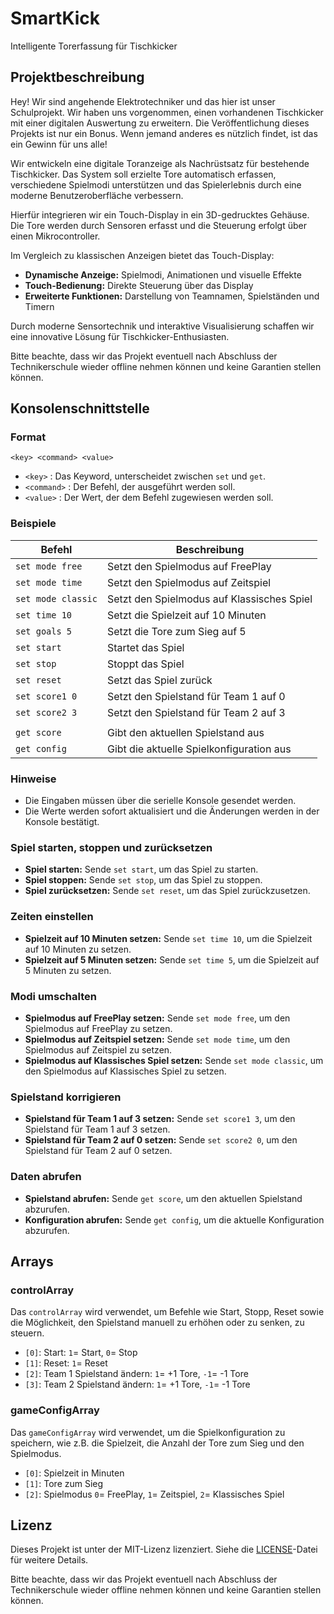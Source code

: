 # SmartKick
Intelligente Torerfassung für Tischkicker

## Projektbeschreibung

Hey! Wir sind angehende Elektrotechniker und das hier ist unser Schulprojekt. Wir haben uns vorgenommen, einen vorhandenen Tischkicker mit einer digitalen Auswertung zu erweitern. Die Veröffentlichung dieses Projekts ist nur ein Bonus. Wenn jemand anderes es nützlich findet, ist das ein Gewinn für uns alle!

Wir entwickeln eine digitale Toranzeige als Nachrüstsatz für bestehende Tischkicker. Das System soll erzielte Tore automatisch erfassen, verschiedene Spielmodi unterstützen und das Spielerlebnis durch eine moderne Benutzeroberfläche verbessern.

Hierfür integrieren wir ein Touch-Display in ein 3D-gedrucktes Gehäuse. Die Tore werden durch Sensoren erfasst und die Steuerung erfolgt über einen Mikrocontroller.

Im Vergleich zu klassischen Anzeigen bietet das Touch-Display:

- **Dynamische Anzeige:** Spielmodi, Animationen und visuelle Effekte
- **Touch-Bedienung:** Direkte Steuerung über das Display
- **Erweiterte Funktionen:** Darstellung von Teamnamen, Spielständen und Timern

Durch moderne Sensortechnik und interaktive Visualisierung schaffen wir eine innovative Lösung für Tischkicker-Enthusiasten.

Bitte beachte, dass wir das Projekt eventuell nach Abschluss der Technikerschule wieder offline nehmen können und keine Garantien stellen können.

## Konsolenschnittstelle

### Format

`<key> <command> <value>`
- `<key>`       : Das Keyword, unterscheidet zwischen `set` und `get`.
- `<command>`   : Der Befehl, der ausgeführt werden soll.
- `<value>`     : Der Wert, der dem Befehl zugewiesen werden soll.

### Beispiele

| Befehl             | Beschreibung                                      |
|--------------------|---------------------------------------------------|
| `set mode free`    | Setzt den Spielmodus auf FreePlay                 |
| `set mode time`    | Setzt den Spielmodus auf Zeitspiel                |
| `set mode classic` | Setzt den Spielmodus auf Klassisches Spiel        |
| `set time 10`      | Setzt die Spielzeit auf 10 Minuten                |
| `set goals 5`      | Setzt die Tore zum Sieg auf 5                     |
| `set start`        | Startet das Spiel                                 |
| `set stop`         | Stoppt das Spiel                                  |
| `set reset`        | Setzt das Spiel zurück                            |
| `set score1 0`     | Setzt den Spielstand für Team 1 auf 0             |
| `set score2 3`     | Setzt den Spielstand für Team 2 auf 3             |
|                    |                                                   |
| `get score`        | Gibt den aktuellen Spielstand aus                 |
| `get config`       | Gibt die aktuelle Spielkonfiguration aus          |

### Hinweise
- Die Eingaben müssen über die serielle Konsole gesendet werden.
- Die Werte werden sofort aktualisiert und die Änderungen werden in der Konsole bestätigt.

### Spiel starten, stoppen und zurücksetzen

- **Spiel starten:** Sende `set start`, um das Spiel zu starten.
- **Spiel stoppen:** Sende `set stop`, um das Spiel zu stoppen.
- **Spiel zurücksetzen:** Sende `set reset`, um das Spiel zurückzusetzen.

### Zeiten einstellen

- **Spielzeit auf 10 Minuten setzen:** Sende `set time 10`, um die Spielzeit auf 10 Minuten zu setzen.
- **Spielzeit auf 5 Minuten setzen:** Sende `set time 5`, um die Spielzeit auf 5 Minuten zu setzen.

### Modi umschalten

- **Spielmodus auf FreePlay setzen:** Sende `set mode free`, um den Spielmodus auf FreePlay zu setzen.
- **Spielmodus auf Zeitspiel setzen:** Sende `set mode time`, um den Spielmodus auf Zeitspiel zu setzen.
- **Spielmodus auf Klassisches Spiel setzen:** Sende `set mode classic`, um den Spielmodus auf Klassisches Spiel zu setzen.

### Spielstand korrigieren

- **Spielstand für Team 1 auf 3 setzen:** Sende `set score1 3`, um den Spielstand für Team 1 auf 3 setzen.
- **Spielstand für Team 2 auf 0 setzen:** Sende `set score2 0`, um den Spielstand für Team 2 auf 0 setzen.

### Daten abrufen

- **Spielstand abrufen:** Sende `get score`, um den aktuellen Spielstand abzurufen.
- **Konfiguration abrufen:** Sende `get config`, um die aktuelle Konfiguration abzurufen.

## Arrays

### controlArray
Das `controlArray` wird verwendet, um Befehle wie Start, Stopp, Reset sowie die Möglichkeit, den Spielstand manuell zu erhöhen oder zu senken, zu steuern.

- `[0]`: Start:    `1`= Start, `0`= Stop
- `[1]`: Reset:    `1`= Reset
- `[2]`: Team 1 Spielstand ändern:  `1`= +1 Tore,  `-1`= -1 Tore
- `[3]`: Team 2 Spielstand ändern:  `1`= +1 Tore,  `-1`= -1 Tore

### gameConfigArray
Das `gameConfigArray` wird verwendet, um die Spielkonfiguration zu speichern, wie z.B. die Spielzeit, die Anzahl der Tore zum Sieg und den Spielmodus.

- `[0]`: Spielzeit in Minuten 
- `[1]`: Tore zum Sieg
- `[2]`: Spielmodus `0`= FreePlay,  `1`= Zeitspiel,  `2`= Klassisches Spiel  

## Lizenz

Dieses Projekt ist unter der MIT-Lizenz lizenziert. Siehe die [LICENSE](LICENSE)-Datei für weitere Details.

Bitte beachte, dass wir das Projekt eventuell nach Abschluss der Technikerschule wieder offline nehmen können und keine Garantien stellen können.

